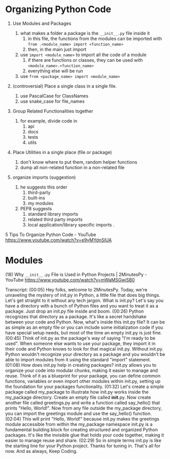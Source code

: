 # Organizing Python Code

1. Use Modules and Packages
	1. what makes a folder a package is the `__init__.py` file inside it
		1. in this file, the functions from the modules can be imported with `from .<module_name> import <function_name>` 
		2. then, in the main just import 
	2. use `import <module_name>` to import all the code of a module
		1. if there are functions or classes, they can be used with `<module_name>.<function_name>`
		2. everything else will be run
	3. use `from <package_name> import <module_name>`

2. (controversial) Place a single class in a single file.
	1. use PascalCase for ClassNames
	2. use snake_case for file_names

3. Group Related Functionalities together
	1. for example, divide code in
		1. api
		2. docs
		3. tests
		4. utils

4. Place Utilities in a single place (file or package)
	1. don't know where to put them, random helper functions
	2. dump all non-related function in a non-related file

5. organize imports (suggestion)
	1. he suggests this order
		1. third-party
		2. built-ins
		3. my modules
	2. PEP8 suggests
		1. standard library imports
		2. related third party imports
		3. local application/library specific imports .

 5 Tips To Organize Python Code - YouTube
https://www.youtube.com/watch?v=e9yMYdnSlUA



# Modules


(18) Why `__init__.py` File is Used in Python Projects | 2MinutesPy - YouTube
https://www.youtube.com/watch?v=mWaMSGwiSB0

Transcript:
(00:05) Hey folks, welcome to 2MinutesPy. Today, we're unraveling the mystery of init.py in Python, a little file that does big things. Let's get straight to it without any tech jargon. What is init.py? Let's say you have a directory with a bunch of Python files and you want to treat it as a package. Just drop an init.py file inside and boom.
(00:26) Python recognizes that directory as a package. It's like a secret handshake between your code and Python. Now, what's inside this init.py file? It can be as simple as an empty file or you can include some initialization code if you have special setup needs, but most of the time an empty init.py is just fine.
(00:45) Think of init.py as the package's way of saying "I'm ready to be used". When someone else wants to use your package, they import it in their code and Python knows to look for that magical init.py. Without init.py. Python wouldn't recognize your directory as a package and you wouldn't be able to import modules from it using the standard "import" statement.
(01:08) How does init.py help in creating packages? init.py allows you to organize your code into modular chunks, making it easier to manage and reuse. Think of it as a blueprint for your package, you can define common functions, variables or even import other modules within init.py, setting up the foundation for your packages functionality.
(01:32) Let's create a simple package called my_package to illustrate how init.py works inside the my_package directory. Create an empty file called __init__.py. Now create another file called greetings.py and write a function called say_hello() that prints "Hello, World!". Now from any file outside the my_package directory, you can import the greetings module and use the say_hello() function.
(02:04) This will print "Hello, World!" because init.py makes the greetings module accessible from within the my_package namespace init.py is a fundamental building block for creating structured and organized Python packages. It's like the invisible glue that holds your code together, making it easier to manage reuse and share.
(02:29) So in simple terms init.py is like the starting line for your Python project. Thanks for tuning in. That's all for now. And as always, Keep Coding.
